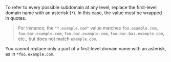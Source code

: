 To refer to every possible subdomain at any level, replace the first-level domain name with an asterisk (`*`). In this case, the value must be wrapped in quotes.

> For instance, the `"*.example.com"` value matches `foo.example.com`, `foo-bar.example.com`, `foo.bar.example.com`, `foo.bar.baz.example.com`, etc., but does not match `example.com`.

You cannot replace only a part of a first-level domain name with an asterisk, as in `*foo.example.com`.
